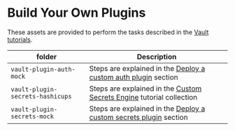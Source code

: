 # Build Your Own Plugins

These assets are provided to perform the tasks described in the [Vault tutorials](https://learn.hashicorp.com/vault).

| folder                      | Description                                       |
|-----------------------------|---------------------------------------------------|
| `vault-plugin-auth-mock`    | Steps are explained in the [Deploy a custom auth plugin](https://learn.hashicorp.com/tutorials/vault/plugin-backends#deploy-a-custom-auth-plugin) section |
| `vault-plugin-secrets-hashicups` | Steps are explained in the [Custom Secrets Engine](https://learn.hashicorp.com/collections/vault/custom-secrets-engine) tutorial collection  |
| `vault-plugin-secrets-mock` | Steps are explained in the [Deploy a custom secrets plugin](https://learn.hashicorp.com/tutorials/vault/plugin-backends#deploy-a-custom-secrets-plugin) section |
